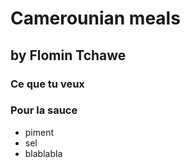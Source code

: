 # Camerounian meals
## by Flomin Tchawe

### Ce que tu veux

### Pour la sauce

- piment
- sel
- blablabla
